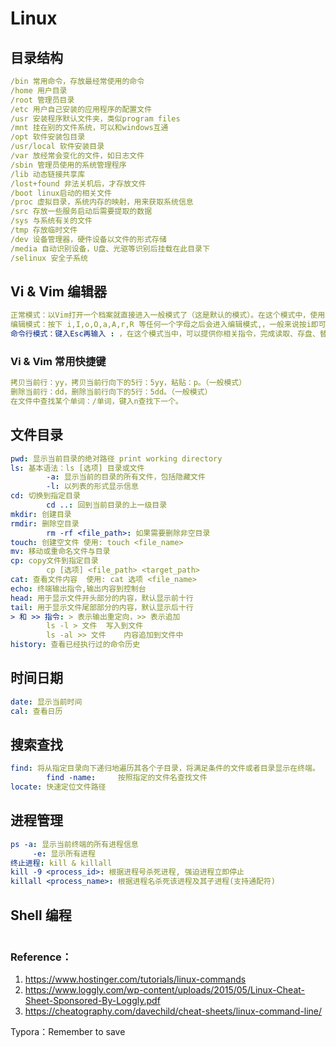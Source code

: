 # Linux

## 目录结构

```yaml
/bin 常用命令，存放最经常使用的命令
/home 用户目录
/root 管理员目录
/etc 用户自己安装的应用程序的配置文件
/usr 安装程序默认文件夹，类似program files
/mnt 挂在别的文件系统，可以和windows互通
/opt 软件安装包目录
/usr/local 软件安装目录
/var 放经常会变化的文件，如日志文件
/sbin 管理员使用的系统管理程序
/lib 动态链接共享库
/lost+found 非法关机后，才存放文件
/boot linux启动的相关文件
/proc 虚拟目录，系统内存的映射，用来获取系统信息
/src 存放一些服务启动后需要提取的数据
/sys 与系统有关的文件
/tmp 存放临时文件
/dev 设备管理器，硬件设备以文件的形式存储
/media 自动识别设备，U盘、光驱等识别后挂载在此目录下
/selinux 安全子系统
```



## Vi & Vim 编辑器

```yaml
正常模式：以Vim打开一个档案就直接进入一般模式了（这是默认的模式）。在这个模式中，使用上下左右按键来移动光标，可以使用删除字符或删除整行来处理档案内容，也可以使用复制、粘贴来处理你的文件数据。
编辑模式：按下 i,I,o,O,a,A,r,R 等任何一个字母之后会进入编辑模式,，一般来说按i即可。
命令行模式：键入Esc再输入 : ，在这个模式当中，可以提供你相关指令，完成读取、存盘、替换、离开Vim、显示行号等的动作则是在此模式中达成的。
```

### Vi & Vim 常用快捷键

```yaml
拷贝当前行：yy，拷贝当前行向下的5行：5yy，粘贴：p。（一般模式）
删除当前行：dd，删除当前行向下的5行：5dd。（一般模式）
在文件中查找某个单词：/单词，键入n查找下一个。
```



## 文件目录

```yaml
pwd: 显示当前目录的绝对路径 print working directory
ls: 基本语法：ls [选项] 目录或文件
		-a: 显示当前的目录的所有文件，包括隐藏文件
		-l: 以列表的形式显示信息
cd: 切换到指定目录
		cd ..: 回到当前目录的上一级目录
mkdir: 创建目录
rmdir: 删除空目录
		rm -rf <file_path>: 如果需要删除非空目录
touch: 创建空文件 使用: touch <file_name>
mv: 移动或重命名文件与目录
cp: copy文件到指定目录
		cp [选项] <file_path> <target_path>
cat: 查看文件内容  使用: cat 选项 <file_name>
echo: 终端输出指令,输出内容到控制台
head: 用于显示文件开头部分的内容，默认显示前十行
tail: 用于显示文件尾部部分的内容，默认显示后十行
> 和 >> 指令: > 表示输出重定向，>> 表示追加
		ls -l > 文件 	写入到文件
		ls -al >> 文件 	内容追加到文件中
history: 查看已经执行过的命令历史
```



## 时间日期

```yaml
date: 显示当前时间
cal: 查看日历
```



## 搜索查找

```yaml
find: 将从指定目录向下递归地遍历其各个子目录，将满足条件的文件或者目录显示在终端。
		find -name: 	按照指定的文件名查找文件
locate: 快速定位文件路径
```



## 进程管理

```yaml
ps -a: 显示当前终端的所有进程信息
	 -e: 显示所有进程
终止进程: kill & killall
kill -9 <process_id>: 根据进程号杀死进程, 强迫进程立即停止
killall <process_name>: 根据进程名杀死该进程及其子进程(支持通配符)
```



## Shell 编程

```yaml

```



### Reference：

1. https://www.hostinger.com/tutorials/linux-commands
2. https://www.loggly.com/wp-content/uploads/2015/05/Linux-Cheat-Sheet-Sponsored-By-Loggly.pdf
3. https://cheatography.com/davechild/cheat-sheets/linux-command-line/





Typora：Remember to save
